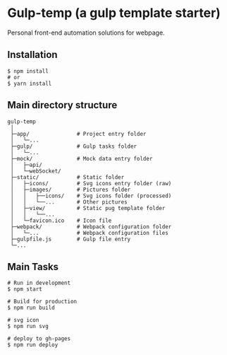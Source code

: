 # Gulp-temp (a gulp template starter)

Personal front-end automation solutions for webpage.

## Installation
```shell
$ npm install
# or
$ yarn install
```

## Main directory structure
```text
gulp-temp
 │
 ├─app/               # Project entry folder
 │   └─...
 ├─gulp/              # Gulp tasks folder
 │   └─...
 ├─mock/              # Mock data entry folder
 │   ├─api/
 │   └─webSocket/
 ├─static/            # Static folder
 │   ├─icons/         # Svg icons entry folder (raw)
 │   ├─images/        # Pictures folder
 │   │   ├──icons/    # Svg icons folder (processed)
 │   │   └──...       # Other pictures
 │   ├─view/          # Static pug template folder
 │   │   └──... 
 │   └─favicon.ico    # Icon file
 ├─webpack/           # Webpack configuration folder
 │   └─...            # Webpack configuration files
 ├─gulpfile.js        # Gulp file entry
 └─...
```

## Main Tasks
```shell
# Run in development
$ npm start

# Build for production
$ npm run build

# svg icon
$ npm run svg

# deploy to gh-pages
$ npm run deploy
```



